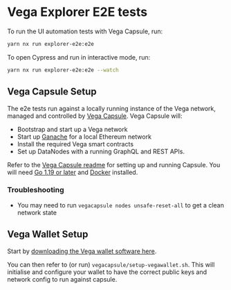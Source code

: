 # Vega Explorer E2E tests

To run the UI automation tests with Vega Capsule, run:

```bash
yarn nx run explorer-e2e:e2e
```

To open Cypress and run in interactive mode, run:

```bash
yarn nx run explorer-e2e:e2e --watch
```

## Vega Capsule Setup

The e2e tests run against a locally running instance of the Vega network, managed and controlled by [Vega Capsule](https://github.com/vegaprotocol/vegacapsule). Vega Capsule will:

- Bootstrap and start up a Vega network
- Start up [Ganache](https://trufflesuite.com/ganache/) for a local Ethereum network
- Install the required Vega smart contracts
- Set up DataNodes with a running GraphQL and REST APIs.

Refer to the [Vega Capsule readme](https://github.com/vegaprotocol/vegacapsule#readme) for setting up and running Capsule. You will need [Go 1.19 or later](https://go.dev/doc/install) and [Docker](https://docs.docker.com/get-docker/) installed.

### Troubleshooting

- You may need to run `vegacapsule nodes unsafe-reset-all` to get a clean network state

## Vega Wallet Setup

Start by [downloading the Vega wallet software here](https://github.com/vegaprotocol/vega/releases).

You can then refer to (or run) `vegacapsule/setup-vegawallet.sh`. This will initialise and configure your wallet to have the correct public keys and network config to run against capsule.

